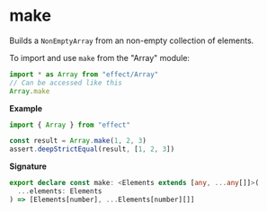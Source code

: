 # make

Builds a `NonEmptyArray` from an non-empty collection of elements.

To import and use `make` from the "Array" module:

```ts
import * as Array from "effect/Array"
// Can be accessed like this
Array.make
```

**Example**

```ts
import { Array } from "effect"

const result = Array.make(1, 2, 3)
assert.deepStrictEqual(result, [1, 2, 3])
```

**Signature**

```ts
export declare const make: <Elements extends [any, ...any[]]>(
  ...elements: Elements
) => [Elements[number], ...Elements[number][]]
```
